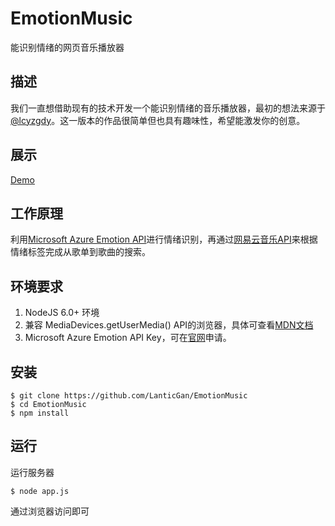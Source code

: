 # EmotionMusic

能识别情绪的网页音乐播放器

## 描述

我们一直想借助现有的技术开发一个能识别情绪的音乐播放器，最初的想法来源于[@lcyzgdy](https://github.com/lcyzgdy)。这一版本的作品很简单但也具有趣味性，希望能激发你的创意。

## 展示
[Demo](#)

## 工作原理

利用[Microsoft Azure Emotion API](https://azure.microsoft.com/en-us/services/cognitive-services/emotion/)进行情绪识别，再通过[网易云音乐API](https://github.com/Binaryify/NeteaseCloudMusicApi)来根据情绪标签完成从歌单到歌曲的搜索。

## 环境要求

1. NodeJS 6.0+ 环境
2. 兼容 MediaDevices.getUserMedia() API的浏览器，具体可查看[MDN文档](https://developer.mozilla.org/en-US/docs/Web/API/MediaDevices/getUserMedia)
3. Microsoft Azure Emotion API Key，可在[官网](https://azure.microsoft.com/en-us/try/cognitive-services/?api=emotion-api)申请。

## 安装

``` shell
$ git clone https://github.com/LanticGan/EmotionMusic
$ cd EmotionMusic
$ npm install
```

## 运行

运行服务器

``` shell
$ node app.js
```

通过浏览器访问即可
